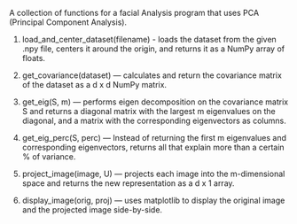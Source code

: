 A collection of functions for a facial Analysis program that uses PCA (Principal Component Analysis).

1) load_and_center_dataset(filename) - loads the dataset from the given .npy file, centers it around the origin, and returns it as a NumPy array of floats.

2) get_covariance(dataset) — calculates and return the covariance matrix of the dataset as a d x d NumPy matrix.

3) get_eig(S, m) — performs eigen decomposition on the covariance matrix S and returns a diagonal matrix with the largest m eigenvalues on the diagonal, and a matrix with the corresponding eigenvectors as columns.

4) get_eig_perc(S, perc) — Instead of returning the first m eigenvalues and corresponding eigenvectors, returns all that explain more than a certain % of variance.

5) project_image(image, U) — projects each image into the m-dimensional space and returns the new representation as a d x 1 array.

6) display_image(orig, proj) — uses matplotlib to display the original image and the projected image side-by-side.